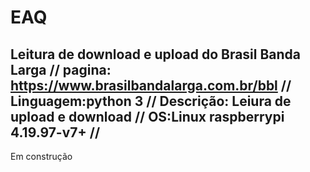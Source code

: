 # EAQ
Leitura de download e upload do Brasil Banda Larga //
pagina: https://www.brasilbandalarga.com.br/bbl //
Linguagem:python 3 //
Descrição: Leiura de upload e download //
OS:Linux raspberrypi 4.19.97-v7+ //
--------------------------------------------------------------------------------------------------
Em construção
